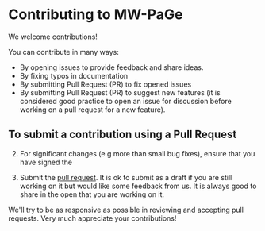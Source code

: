 # Contributing to MW-PaGe

We welcome contributions!

You can contribute in many ways:

- By opening issues to provide feedback and share ideas.
- By fixing typos in documentation
- By submitting Pull Request (PR) to fix opened issues
- By submitting Pull Request (PR) to suggest new features (it is considered good practice to open an issue for discussion before working on a pull request for a new feature).

## To submit a contribution using a Pull Request


2.  For significant changes (e.g more than small bug fixes), ensure that you have signed the 

3.  Submit the [pull request](https://help.github.com/articles/using-pull-requests). It is ok to submit as a draft if you are still working on it but would like some feedback from us. It is always good to share in the open that you are working on it.

We'll try to be as responsive as possible in reviewing and accepting pull requests. Very much appreciate your contributions!
